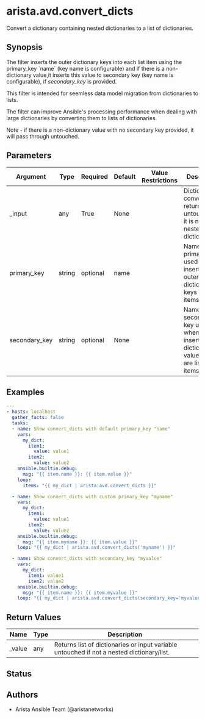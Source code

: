 # arista.avd.convert_dicts

Convert a dictionary containing nested dictionaries to a list of dictionaries\.

## Synopsis

The filter inserts the outer dictionary keys into each list item using the primary\_key \`name\` \(key name is configurable\) and if there is a non\-dictionary value\,it inserts this value to secondary key \(key name is configurable\)\, if <em>secondary\_key</em> is provided\.

This filter is intended for seemless data model migration from dictionaries to lists\.

The filter can improve Ansible\'s processing performance when dealing with large dictionaries by converting them to lists of dictionaries\.

Note \- if there is a non\-dictionary value with no secondary key provided\, it will pass through untouched\.

## Parameters

| Argument | Type | Required | Default | Value Restrictions | Description |
| -------- | ---- | -------- | ------- | ------------------ | ----------- |
| _input | any | True | None |  | Dictionary to convert \- returned untouched if it is not a nested dictionary/list\. |
| primary_key | string | optional | name |  | Name of primary key used when inserting outer dictionary keys into items\. |
| secondary_key | string | optional | None |  | Name of secondary key used when inserting dictionary values which are list into items\. |

## Examples

```yaml
---
- hosts: localhost
  gather_facts: false
  tasks:
  - name: Show convert_dicts with default primary_key "name"
    vars:
      my_dict:
        item1:
          value: value1
        item2:
          value: value2
    ansible.builtin.debug:
      msg: "{{ item.name }}: {{ item.value }}"
    loop:
      items: "{{ my_dict | arista.avd.convert_dicts }}"

  - name: Show convert_dicts with custom primary_key "myname"
    vars:
      my_dict:
        item1:
          value: value1
        item2:
          value: value2
    ansible.builtin.debug:
      msg: "{{ item.myname }}: {{ item.value }}"
    loop: "{{ my_dict | arista.avd.convert_dicts('myname') }}"

  - name: Show convert_dicts with secondary_key "myvalue"
    vars:
      my_dict:
        item1: value1
        item2: value2
    ansible.builtin.debug:
      msg: "{{ item.name }}: {{ item.myvalue }}"
    loop: "{{ my_dict | arista.avd.convert_dicts(secondary_key='myvalue') }}"
```

## Return Values

| Name | Type | Description |
| ---- | ---- | ----------- |
| _value | any | Returns list of dictionaries or input variable untouched if not a nested dictionary/list\. |

## Status

## Authors

- Arista Ansible Team (@aristanetworks)
